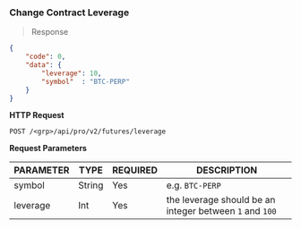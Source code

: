 ### Change Contract Leverage 

> Response

```json
{
    "code": 0,
    "data": {
        "leverage": 10,
        "symbol"  : "BTC-PERP"
    }
}
```

**HTTP Request**

`POST /<grp>/api/pro/v2/futures/leverage`



**Request Parameters**

PARAMETER | TYPE   | REQUIRED | DESCRIPTION
--------- |--------| -------- | ---------------
symbol    | String |  Yes     | e.g. `BTC-PERP`
leverage  | Int    |  Yes     | the leverage should be an integer between `1` and `100`
